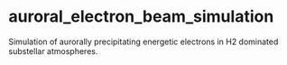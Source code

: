 # auroral_electron_beam_simulation
Simulation of aurorally precipitating energetic electrons in H2 dominated substellar atmospheres.

